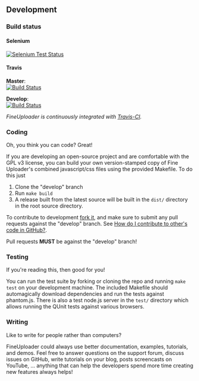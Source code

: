 ## Development

### Build status

#### Selenium
[![Selenium Test Status](https://saucelabs.com/browser-matrix/fineuploader.svg)](https://saucelabs.com/u/fineuploader)

#### Travis

**Master**:    
[![Build Status](https://www.travis-ci.org/Widen/fine-uploader.png)](https://www.travis-ci.org/Widen/fine-uploader?branch=master)

**Develop**:    
[![Build Status](https://www.travis-ci.org/Widen/fine-uploader.png)](https://www.travis-ci.org/Widen/fine-uploader?branch=develop)

_FineUploader is continuously integrated with [Travis-CI](https://www.travis-ci.org/)._

### Coding

Oh, you think you can code? Great!

If you are developing an open-source project and are comfortable with the GPL v3 license, you can build your own
version-stamped copy of Fine Uploader's combined javascript/css files using the provided Makefile. To do this just

1. Clone the "develop" branch
2. Run `make build`
3. A release built from the latest source will be built in the `dist/` directory in the root source directory.

To contribute to development [fork it](https://github.com/Widen/fine-uploader/fork), and make sure to submit any pull requests against the "develop" branch.  See [How do I contribute to other's code in GitHub?](http://stackoverflow.com/questions/4384776/how-do-i-contribute-to-others-code-in-github).

Pull requests **MUST** be against the "develop" branch!


### Testing

If you're reading this, then good for you! 

You can run the test suite by forking or cloning the repo and running `make test` on your development machine. The included Makefile should automagically download dependencies and run the tests against phantom.js. There is also a test node.js server in the `test/` directory which allows running the QUnit tests against various browsers.

### Writing

Like to write for people rather than computers?

FineUploader could always use better documentation, examples, tutorials, and demos. Feel free to answer questions on the support forum, discuss issues on GitHub, write tutorials on your blog, posts screencasts on YouTube, … anything that can help the developers spend more time creating new features always helps!

